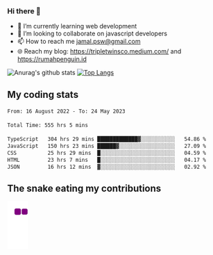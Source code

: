 ### Hi there 👋

<!--
**padepokanpenguin/padepokanpenguin** is a ✨ _special_ ✨ repository because its `README.md` (this file) appears on your GitHub profile.
-->

- 🌱 I’m currently learning  web development
- 👯 I’m looking to collaborate on javascript developers
- 📫 How to reach me jamal.psw@gmail.com
- 🌐 Reach my blog:
   https://tripletwinsco.medium.com/ and
   https://rumahpenguin.id

![Anurag's github stats](https://github-readme-stats.vercel.app/api?username=padepokanpenguin&count_private=true&disable_animations=false&show_icons=true&theme=default)
[![Top Langs](https://github-readme-stats.vercel.app/api/top-langs/?username=padepokanpenguin&theme=default&layout=compact)](https://github.com/padepokanpenguin)

## My coding stats

<!--START_SECTION:waka-->

```text
From: 16 August 2022 - To: 24 May 2023

Total Time: 555 hrs 5 mins

TypeScript   304 hrs 29 mins █████████████▓░░░░░░░░░░░   54.86 %
JavaScript   150 hrs 23 mins ██████▓░░░░░░░░░░░░░░░░░░   27.09 %
CSS          25 hrs 29 mins  █░░░░░░░░░░░░░░░░░░░░░░░░   04.59 %
HTML         23 hrs 7 mins   █░░░░░░░░░░░░░░░░░░░░░░░░   04.17 %
JSON         16 hrs 12 mins  ▓░░░░░░░░░░░░░░░░░░░░░░░░   02.92 %
```

<!--END_SECTION:waka-->


## The snake eating my contributions
![snake gif](https://github.com/padepokanpenguin/padepokanpenguin/blob/output/github-contribution-grid-snake.gif)
